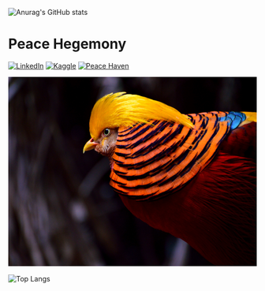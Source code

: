 ![Anurag's GitHub stats](https://github-readme-stats.vercel.app/api?username=Tornacyclo&count_private=true&show_icons=true&theme=react&ring_color=0F52BA&border_radius=5)


# Peace Hegemony

[![LinkedIn](https://img.shields.io/badge/LinkedIn-0077B5?style=for-the-badge&logo=linkedin&logoColor=white)](https://linkedin.com/in/yourusername)
[![Kaggle](https://img.shields.io/badge/Kaggle-20BEFF?style=for-the-badge&logo=Kaggle&logoColor=white)](https://www.kaggle.com/peacehegemony)
[![Peace Haven](https://img.shields.io/badge/%F0%9F%8C%90-Peace%20Haven-%23fda834?style=for-the-badge)](https://tornacyclo.github.io/peacehaven.github.io/)

<a href="https://tornacyclo.github.io/peacehaven.github.io/"><img src="Golden Pheasant 5295x3841.jpg" alt="Personal website" style="width:530px;height:384px;" target="_blank" rel="noopener noreferrer"></a>


![Top Langs](https://github-readme-stats.vercel.app/api/top-langs/?username=Tornacyclo&langs_count=10&theme=react&border_radius=5)
